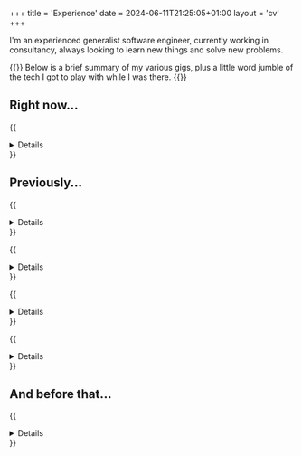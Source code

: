 +++
title = 'Experience'
date = 2024-06-11T21:25:05+01:00
layout = 'cv'
+++

I'm an experienced generalist software engineer, currently working in consultancy, always looking to learn new things and solve new problems.

{{<note>}}
Below is a brief summary of my various gigs, plus a little word jumble of the tech I got to play with while I was there.
{{</note>}}
<!--You can also grab my [CV as a PDF here](/files/Sam_Nicholson_CV.pdf).-->

## Right now...

{{<details title="`2021 - Now` **Consultant @ Accenture NGE / Infinity Works**" subtitle="Working across various client accounts in a development role, slotting into an existing team and finding the best way to help out (usually by asking awkward questions and fixing broken things)">}}

I moved into consultancy so I could rotate between client projects - being exposed to different domains and tech stacks - without needing to job hunt.
This was something I never found in "product shops".

Since starting as a consultant I've worked on:

**An event-driven system on Lambda**

Building a resilient, event-driven system from the ground up to replace an existing system built on BPM.
Components of the system are implemented as Java Lambdas (client's choice) using Spring Cloud Functions, deployed using CDK.

`java, aws, kafka, lambda, sqs, dynamodb, cdk, maven, git, jenkins, spring cloud functions, cucumber bdd`

**A distributed-monolith BPM application on kubernetes**

Working in the dev team, but spending a large chunk of my time stabilising the team's kubernetes dev environments to unblock other team members - based on no pre-existing experience with kubernetes.

Also working in the "stabilisation" project to reduce incidents caused by our service (investigating production incidents and implementing code fixes) - our work here reduced incidents by >75%.

`java, kubernetes, jenkins, maven, git, activiti bpm, cucmber bdd`

**An API layer for analyst authoring system**

Building backend API services for data retrieval and aggregation to support the client’s report authoring system for analysts.
Most of te services were in Java, but with a couple of them in C# to make integration with the off-the-shelf CMS easier.
Deploying to on-prem servers via Ansible playbooks and to ECS via CDK - I implemented a tagging and branching strategy to give the team a sane way to deploy code.

`java, aws, ecs, cdk, c#, git, umbraco, odata`

**A GraphQL API layer for data platform**

Building platform and developer tools to allow data-owning teams to expose their datasets to analyst-teams via a federated GraphQL API.
The platform and tooling were developed in typescript and deployed across ECS and Lambda using terraform.
I improved our pipelines and test suites to increase stability and free up dev cycles.

`typescript, graphql, apollo, aws, terraform, git, jenkins, odata, c#`

**A kotlin microservice backend for a mobile app**

Building Spring Boot microservices in kotlin to consume vehcle telemetry data from kafka and serve the processed data to a mobile app.
Learned kotlin for the role and quickly started contributing to the team. Onboarded our services onto the client's audit tooling to unblock our route to production.

`kotlin, psql, mongodb, kafka, pcf, gradle, git, spring boot, cucumber bdd`


{{</details>}}

## Previously...

{{<details title="`2020 - 2021` **Software Engineer @ FanDuel**" subtitle="Java dev on services in Responsible Gaming and Regulatory Reporting" >}}

- Took over as sole dev for the regulatory reporting project (a Java service running mysql stored procedures), delivering new functionality and performance improvements to problematic reporting jobs (reduced run time by ~90%).
- Quickly became an SME, used my knowledge to support the service in production and work with regulators to understand their issues.
- Onboarded contractors to the team and handed over the reporting project to them.

- Also worked on Responsible Gaming features to keep our services compliant with state regulations and provide customers with safety features.

`java, python, mysql, aws, terraform, gradle, git, jenkins, jira, guice, hibernate`

{{</details>}}

{{<details title="`2018 - 2020` **Software Engineer @ Pinsent Masons**" subtitle="Java/C# dev working in the SmartDelivery team delivering webapps for fee-earners and clients" >}}

- Worked as a dev across the SmartDelivery team's main apps - a C# webapp and a legacy Java forms engine.
- Spent a lot of time understanding the Java app and documenting it's features to make it easier to use.
- Introduced gitflow to allow a more sane release process.
- Spent a few days rewriting the main screens of the C# app to reduce page load times that were frustrating users.

`java, c#, javascript, xml, xslt, mssql, mongodb, maven, gradle, git, spring, liferay`

{{</details>}}

{{<details title="`Jul 2017 - Dec 2017` **Analyst @ Accenture**" subtitle="A brief stint in the Live Support team, supporting HMRC applications written in C/C++ and Java" >}}

- Investigating live issues in HMRC National Insurance systems, debugging code, and implementing fixes.
- Got up to speed in a short space of time, including learning internal project-specific tooling and teaching myself some perl.

`c/c++, perl, bash, sybase, oracle, git, gerrit, vim`

{{</details>}}

{{<details title="`2014 - 2017` **Software Engineer @ BT**" subtitle="Java developer working in the Energy team, developing internal applications to monitor and manage the company's energy usage" >}}

- Worked on the PEMS application which was allowed BT to participate in Triad and STOR schemes from the National Grid.
- Developed a data-driven query framework which allowed the us to deliver reports to the stakeholders quickly and without the need to release code.

`java, bash, javascript, oracle, plsql, maven, svn, jenkins, vaadin`

{{</details>}}

## And before that...

{{<details title="`2010 - 2014` **Computer Science with Industrial Placement @ Newcastle University**" subtitle="Graduated with 1st Class BSc (Hons)" >}}

My undergraduate degree was mostly theory with a few modules which were more focussed on practical elements, but not a huge amount of things which would be drectly transferable to professional software engineering.

The course did give me a foundational understanding of programming (including giving me my first taste of Java :coffee:) and touched briefly on a lot of other topics (networking, database technologies, cryptography, graphics, etc.) - giving me just enough knowledge in each space to be dangerous.

`java, javascript, php, c++, mysql, android`

**Placement @ BT**

I spent the placement year of my degree (Sep 2012 - Aug 2013) at BT as a Technical Undergrad working on the fledgling Energy Team - this involved a lot of PoC work, and to be honest we were probably given a lot more freedom to try things than I'd expect for a team of juniors in an enterprise. I learned a lot and managed to take some of the development practices back with me for my dissertation project.

`java, bash, javascript, oracle, maven, svn`

{{</details>}}
